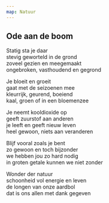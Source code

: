 ```yaml
---
map: Natuur
---
```


## Ode aan de boom

Statig sta je daar\
stevig geworteld in de grond\
zoveel gezien en meegemaakt\
ongebroken, vasthoudend en gegrond

Je bloeit en groeit\
gaat met de seizoenen mee\
kleurrijk, geurend, boeiend\
kaal, groen of in een bloemenzee

Je neemt kooldioxide op\
geeft zuurstof aan anderen\
je leeft en geeft nieuw leven\
heel gewoon, niets aan veranderen

Blijf vooral zoals je bent\
zo gewoon en toch bijzonder\
we hebben jou zo hard nodig\
in groten getale kunnen we niet zonder

Wonder der natuur\
schoonheid vol energie en leven\
de longen van onze aardbol\
dat is ons allen met dank gegeven
